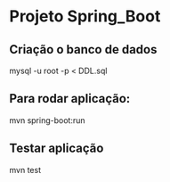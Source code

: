 # Projeto Spring_Boot

## Criação o banco de dados
mysql -u root -p < DDL.sql

## Para rodar aplicação: 
mvn spring-boot:run

## Testar aplicação
mvn test